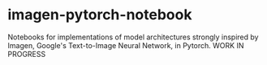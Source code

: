 # imagen-pytorch-notebook
 Notebooks for implementations of model architectures strongly inspired by Imagen, Google's Text-to-Image Neural Network, in Pytorch.
 WORK IN PROGRESS
